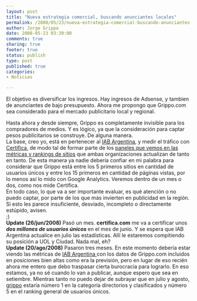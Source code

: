 ```yaml
--- 
layout: post
title: "Nueva estrategia comercial, buscando anunciantes locales"
permalink: /2008/05/23/nueva-estrategia-comercial-buscando-anunciantes-locales/index.html
author: Jorge Grippo
date: 2008-05-23 03:39:00
comments: true
sharing: true
footer: true
status: publish
type: post
published: true
categories: 
- Noticias

---
```

<!-- 54 -->
El objetivo es diversificar los ingresos. Hay ingresos de Adsense, y tambien de anunciantes de bajo presupuesto. Ahora me propongo que Grippo.com sea considerado para el mercado publicitario local y regional. <div>
</div><div>Hasta ahora y desde siempre, Grippo es completamente invisible para los compradores de medios. Y es lógico, ya que la consideración para captar pesos publicitarios se construye. De alguna manera.</div><div>
</div><div>La base, creo yo, está en pertenecer al <a href="http://www.iabargentina.com.ar/">IAB Argentina</a>, y  medir el tráfico con <a href="http://www.certifica.com/">Certifica</a>, de modo tal de formar parte de los <a href="http://www.iabargentina.com.ar/metricas.php">paneles que vemos en las métricas y rankings de sitios</a> que ambas organizaciones actualizan de tanto en tanto. De esta manera ya nadie debería confiar en mi palabra para considerar que Grippo está entre los 5 primeros sitios en cantidad de usuarios únicos y entre los 15 primeros en cantidad de páginas vistas, por lo menos así lo mido con Google Analytics. Veremos dentro de un mes o dos, como nos mide Certifica. </div><div>
</div><div>En todo caso, lo que va a ser importante evaluar, es qué atención o no puedo captar, por parte de los que más invierten en publicidad en la región. </div><div>
</div><div>Si esto les parece insuficiente, desviado, incompleto o directamente estúpido, avisen. </div><div>
</div><div>;)</div><div>
</div>
<div><span style="font-weight:bold;">Update (26/jun/2008)</span>
Pasó un mes. <span style="font-weight:bold;">certifica.com</span> me va a certificar unos <span style="font-style:italic;font-weight:bold;">dos millones de usuarios únicos </span>en el mes de junio. Y se espera que IAB Argentina actualice en julio las estadísticas. Allí le estaremos compitiendo su posición a UOL y Ciudad. Nada mal, eh?

<div><span style="font-weight:bold;">Update (20/ago/2008)</span>
Pasaron tres meses. En este momento debería estar viendo las métricas de <a href="http://www.iabargentina.com.ar">IAB Argentina </a>con los datos de Grippo.com incluidos en posiciones bien altas como era la previsión, pero en lugar de eso recién ahora me entero que debo traspasar cierta burocracia para lograrlo. En eso estamos, ya no sé cuando lo van a publicar, aunque espero que sea en setiembre. Mientras tanto no puedo dejar de subrayar que en julio y agosto, <a href="http://grippo.com.ar">grippo</a> estaría número 1 en la categoría directorios y clasificados y número 5 en el ranking general de usuarios únicos. 


</div><div>
</div>
</div><div>
</div>

